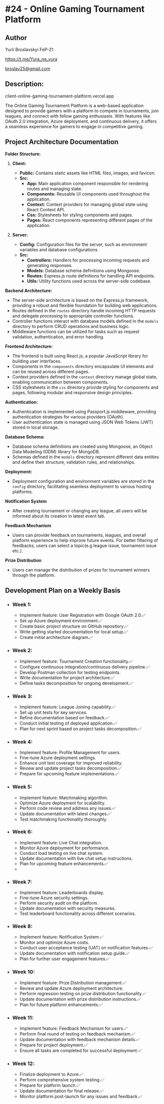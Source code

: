 # #24 - Online Gaming Tournament Platform

## Author
Yurii Broslavskyi
FeP-21

https://t.me/Yura_ne_yura

broslav25@gmail.com

## Description: 

client-online-gaming-tournament-platform.vercel.app

The Online Gaming Tournament Platform is a web-based application designed to provide gamers with a platform to compete in tournaments, join leagues, and connect with fellow gaming enthusiasts. With features like OAuth 2.0 integration, Azure deployment, and continuous delivery, it offers a seamless experience for gamers to engage in competitive gaming.

## Project Architecture Documentation

**Folder Structure:**

1. **Client:**
   - **Public:** Contains static assets like HTML files, images, and favicon.
   - **Src:**
     - **App:** Main application component responsible for rendering routes and managing state.
     - **Components:** Reusable UI components used throughout the application.
     - **Context:** Context providers for managing global state using React Context API.
     - **Css:** Stylesheets for styling components and pages.
     - **Pages:** React components representing different pages of the application.

2. **Server:**
   - **Config:** Configuration files for the server, such as environment variables and database configurations.
   - **Src:**
     - **Controllers:** Handlers for processing incoming requests and generating responses.
     - **Models:** Database schema definitions using Mongoose.
     - **Routes:** Express.js route definitions for handling API endpoints.
     - **Utils:** Utility functions used across the server-side codebase.

**Backend Architecture:**
- The server-side architecture is based on the Express.js framework, providing a robust and flexible foundation for building web applications.
- Routes defined in the `routes` directory handle incoming HTTP requests and delegate processing to appropriate controller functions.
- Controller functions interact with database models defined in the `models` directory to perform CRUD operations and business logic.
- Middleware functions can be utilized for tasks such as request validation, authentication, and error handling.

**Frontend Architecture:**
- The frontend is built using React.js, a popular JavaScript library for building user interfaces.
- Components in the `components` directory encapsulate UI elements and can be reused across different pages.
- Context providers defined in the `context` directory manage global state, enabling communication between components.
- CSS stylesheets in the `css` directory provide styling for components and pages, following modular and responsive design principles.

**Authentication:**
- Authentication is implemented using Passport.js middleware, providing authentication strategies for various providers (OAuth).
- User authentication state is managed using JSON Web Tokens (JWT) stored in local storage.

**Database Schema:**
- Database schema definitions are created using Mongoose, an Object Data Modeling (ODM) library for MongoDB.
- Schemas defined in the `models` directory represent different data entities and define their structure, validation rules, and relationships.

**Deployment:**
- Deployment configuration and environment variables are stored in the `config` directory, facilitating seamless deployment to various hosting platforms.

**Notification System** 
- After creating tournament or changing any league, all users will be informed about its creation in latest event tab.

**Feedback Mechanism**
- Users can provide feedback on tournaments, leagues, and overall platform experience to help improve future events. For better filtering of feedbacks, users can select a topic(e.g league issue, tournament issue etc.).

**Prize Distribution**
- Users can manage the distribution of prizes for tournament winners through the platform.


## Development Plan on a Weekly Basis

- ### Week 1:
  - Implement feature: User Registration with Google OAuth 2.0.✅
  - Set up Azure deployment environment.✅
  - Create basic project structure on GitHub repository.✅
  - Write getting started documentation for local setup.✅
  - Create initial architecture diagram.✅

- ### Week 2:
  - Implement feature: Tournament Creation functionality.✅
  - Configure continuous integration/continuous delivery pipeline.✅
  - Develop Postman collection for testing endpoints.
  - Write documentation for project architecture.✅
  - Define tasks decomposition for ongoing development.✅

- ### Week 3:
  - Implement feature: League Joining capability.✅
  - Set up unit tests for key services.
  - Refine documentation based on feedback.✅
  - Conduct initial testing of deployed application.✅
  - Plan for next sprint based on project tasks decomposition.✅

- ### Week 4:
  - Implement feature: Profile Management for users.
  - Fine-tune Azure deployment settings.
  - Enhance unit test coverage for improved reliability.
  - Review and update project tasks decomposition.✅
  - Prepare for upcoming feature implementations.✅

- ### Week 5:
  - Implement feature: Matchmaking algorithm.
  - Optimize Azure deployment for scalability.
  - Perform code review and address any issues.✅
  - Update documentation with latest changes.✅
  - Test matchmaking functionality thoroughly.

- ### Week 6:
  - Implement feature: Live Chat integration.
  - Monitor Azure deployment for performance.
  - Conduct load testing on live chat system.
  - Update documentation with live chat setup instructions.
  - Plan for upcoming feature enhancements.✅
  - 
- ### Week 7:
  - Implement feature: Leaderboards display.
  - Fine-tune Azure security settings.
  - Perform security audit on the platform.
  - Update documentation with security measures.
  - Test leaderboard functionality across different scenarios.

- ### Week 8:
  - Implement feature: Notification System.✅
  - Monitor and optimize Azure costs.
  - Conduct user acceptance testing (UAT) on notification features.✅
  - Update documentation with notification setup guide.✅
  - Plan for further user engagement features.✅

- ###  Week 10:
  - Implement feature: Prize Distribution management.✅
  - Review and update Azure deployment architecture.
  - Perform regression testing on prize distribution functionality.✅
  - Update documentation with prize distribution instructions.✅
  - Plan for future platform enhancements.✅

- ### Week 11:
  - Implement feature: Feedback Mechanism for users.✅
  - Perform final round of testing on feedback mechanism.✅
  - Update documentation with feedback mechanism details.✅
  - Prepare for project deployment.✅
  - Ensure all tasks are completed for successful deployment.✅

- ### Week 12:
  - Finalize deployment to Azure.✅
  - Perform comprehensive system testing.✅
  - Prepare for platform launch.✅
  - Update documentation for final release.✅
  - Monitor platform post-launch for any issues and feedback.✅